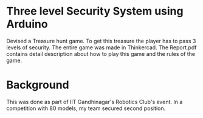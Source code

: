 # Three level Security System using Arduino
Devised a Treasure hunt game. To get this treasure the player has to pass 3 levels of security. The entire game was made in Thinkercad. The Report.pdf contains detail description
about how to play this game and the rules of the game.

# Background
This was done as part of IIT Gandhinagar's Robotics Club's event. In a competition with 80 models, my team secured second position.
